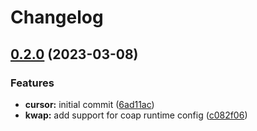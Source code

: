 # Changelog

## [0.2.0](https://github.com/toad-lib/toad/compare/toad-cursor-v0.1.0...toad-cursor-v0.2.0) (2023-03-08)


### Features

* **cursor:** initial commit ([6ad11ac](https://github.com/toad-lib/toad/commit/6ad11ace8a805151427b1156eb0c95d57f72f17c))
* **kwap:** add support for coap runtime config ([c082f06](https://github.com/toad-lib/toad/commit/c082f0696a288d2a2db9b986c3e3eaf2e7a4e8f4))


